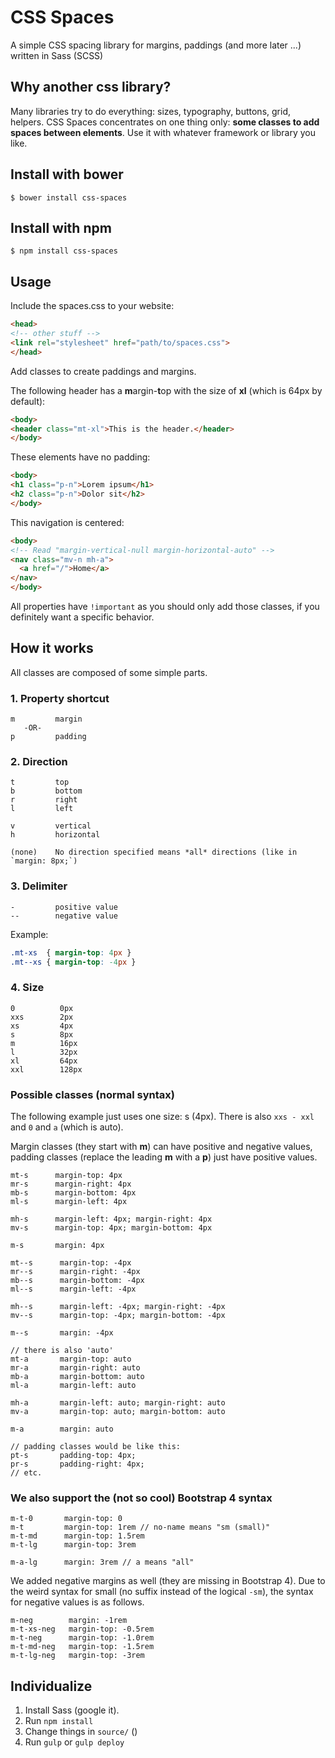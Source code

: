 # CSS Spaces
A simple CSS spacing library for margins, paddings (and more later ...) written in Sass (SCSS)

## Why another css library?
Many libraries try to do everything: sizes, typography, buttons, grid, helpers. CSS Spaces concentrates on one thing only: **some classes to add spaces between elements**. Use it with whatever framework or library you like.

## Install with bower
```shell
$ bower install css-spaces
```

## Install with npm
```shell
$ npm install css-spaces
```

## Usage
Include the spaces.css to your website:

```html
<head>
<!-- other stuff -->
<link rel="stylesheet" href="path/to/spaces.css">
</head>
```

Add classes to create paddings and margins.

The following header has a <b>m</b>argin-<b>t</b>op with the size of **xl** (which is 64px by default):
```html
<body>
<header class="mt-xl">This is the header.</header>
</body>
```

These elements have no padding:
```html
<body>
<h1 class="p-n">Lorem ipsum</h1>
<h2 class="p-n">Dolor sit</h2>
</body>
```

This navigation is centered:
```html
<body>
<!-- Read "margin-vertical-null margin-horizontal-auto" -->
<nav class="mv-n mh-a">
  <a href="/">Home</a>
</nav>
</body>
```

All properties have `!important` as you should only add those classes, if you definitely want a specific behavior.

## How it works

All classes are composed of some simple parts.

### 1. Property shortcut
```
m         margin
   -OR-
p         padding
```


### 2. Direction
```
t         top
b         bottom
r         right
l         left

v         vertical
h         horizontal

(none)    No direction specified means *all* directions (like in `margin: 8px;`)

```

### 3. Delimiter
```
-         positive value
--        negative value
```
Example:
```css
.mt-xs  { margin-top: 4px }
.mt--xs { margin-top: -4px }
```

### 4. Size
```
0          0px
xxs        2px
xs         4px
s          8px
m          16px
l          32px
xl         64px
xxl        128px
```

### Possible classes (normal syntax)

The following example just uses one size: s (4px). There is also `xxs - xxl` and `0` and `a` (which is auto).

Margin classes (they start with **m**) can have positive and negative values, padding classes (replace the leading **m** with a **p**) just have positive values.

```
mt-s      margin-top: 4px
mr-s      margin-right: 4px
mb-s      margin-bottom: 4px
ml-s      margin-left: 4px

mh-s      margin-left: 4px; margin-right: 4px
mv-s      margin-top: 4px; margin-bottom: 4px

m-s       margin: 4px

mt--s      margin-top: -4px
mr--s      margin-right: -4px
mb--s      margin-bottom: -4px
ml--s      margin-left: -4px

mh--s      margin-left: -4px; margin-right: -4px
mv--s      margin-top: -4px; margin-bottom: -4px

m--s       margin: -4px

// there is also 'auto'
mt-a       margin-top: auto
mr-a       margin-right: auto
mb-a       margin-bottom: auto
ml-a       margin-left: auto

mh-a       margin-left: auto; margin-right: auto
mv-a       margin-top: auto; margin-bottom: auto

m-a        margin: auto

// padding classes would be like this:
pt-s       padding-top: 4px;
pr-s       padding-right: 4px;
// etc.
```

### We also support the (not so cool) Bootstrap 4 syntax
```
m-t-0       margin-top: 0
m-t         margin-top: 1rem // no-name means "sm (small)"
m-t-md      margin-top: 1.5rem
m-t-lg      margin-top: 3rem

m-a-lg      margin: 3rem // a means "all"
```
We added negative margins as well (they are missing in Bootstrap 4). Due to the weird syntax for small (no suffix instead of the logical `-sm`), the syntax for negative values is as follows.

```
m-neg        margin: -1rem
m-t-xs-neg   margin-top: -0.5rem
m-t-neg      margin-top: -1.0rem
m-t-md-neg   margin-top: -1.5rem
m-t-lg-neg   margin-top: -3rem

```

## Individualize
1. Install Sass (google it).
2. Run `npm install`
3. Change things in `source/` ()
4. Run `gulp` or `gulp deploy`
